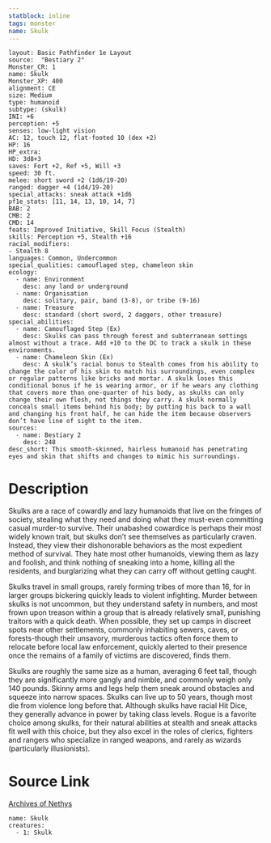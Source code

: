 ```yaml
---
statblock: inline
tags: monster
name: Skulk
---
```

```statblock
layout: Basic Pathfinder 1e Layout
source:  "Bestiary 2"
Monster_CR: 1
name: Skulk
Monster_XP: 400
alignment: CE
size: Medium
type: humanoid
subtype: (skulk)
INI: +6
perception: +5
senses: low-light vision
AC: 12, touch 12, flat-footed 10 (dex +2)
HP: 16
HP_extra: 
HD: 3d8+3
saves: Fort +2, Ref +5, Will +3
speed: 30 ft.
melee: short sword +2 (1d6/19-20)
ranged: dagger +4 (1d4/19-20)
special_attacks: sneak attack +1d6
pf1e_stats: [11, 14, 13, 10, 14, 7]
BAB: 2
CMB: 2
CMD: 14
feats: Improved Initiative, Skill Focus (Stealth)
skills: Perception +5, Stealth +16
racial_modifiers:
- Stealth 8
languages: Common, Undercommon
special_qualities: camouflaged step, chameleon skin
ecology:
  - name: Environment
    desc: any land or underground
  - name: Organisation
    desc: solitary, pair, band (3-8), or tribe (9-16)
  - name: Treasure
    desc: standard (short sword, 2 daggers, other treasure)
special_abilities:
  - name: Camouflaged Step (Ex)
    desc: Skulks can pass through forest and subterranean settings almost without a trace. Add +10 to the DC to track a skulk in these environments.
  - name: Chameleon Skin (Ex)
    desc: A skulk’s racial bonus to Stealth comes from his ability to change the color of his skin to match his surroundings, even complex or regular patterns like bricks and mortar. A skulk loses this conditional bonus if he is wearing armor, or if he wears any clothing that covers more than one-quarter of his body, as skulks can only change their own flesh, not things they carry. A skulk normally conceals small items behind his body; by putting his back to a wall and changing his front half, he can hide the item because observers don’t have line of sight to the item.
sources:
  - name: Bestiary 2
    desc: 248
desc_short: This smooth-skinned, hairless humanoid has penetrating eyes and skin that shifts and changes to mimic his surroundings.
```
# Description
Skulks are a race of cowardly and lazy humanoids that live on the fringes of society, stealing what they need and doing what they must-even committing casual murder-to survive. Their unabashed cowardice is perhaps their most widely known trait, but skulks don’t see themselves as particularly craven. Instead, they view their dishonorable behaviors as the most expedient method of survival. They hate most other humanoids, viewing them as lazy and foolish, and think nothing of sneaking into a home, killing all the residents, and burglarizing what they can carry off without getting caught.

Skulks travel in small groups, rarely forming tribes of more than 16, for in larger groups bickering quickly leads to violent infighting. Murder between skulks is not uncommon, but they understand safety in numbers, and most frown upon treason within a group that is already relatively small, punishing traitors with a quick death. When possible, they set up camps in discreet spots near other settlements, commonly inhabiting sewers, caves, or forests-though their unsavory, murderous tactics often force them to relocate before local law enforcement, quickly alerted to their presence once the remains of a family of victims are discovered, finds them.

Skulks are roughly the same size as a human, averaging 6 feet tall, though they are significantly more gangly and nimble, and commonly weigh only 140 pounds. Skinny arms and legs help them sneak around obstacles and squeeze into narrow spaces. Skulks can live up to 50 years, though most die from violence long before that. Although skulks have racial Hit Dice, they generally advance in power by taking class levels. Rogue is a favorite choice among skulks, for their natural abilities at stealth and sneak attacks fit well with this choice, but they also excel in the roles of clerics, fighters and rangers who specialize in ranged weapons, and rarely as wizards (particularly illusionists).
# Source Link
[Archives of Nethys](https://aonprd.com/MonsterDisplay.aspx?ItemName=Skulk)
```encounter-table
name: Skulk
creatures:
  - 1: Skulk
```

